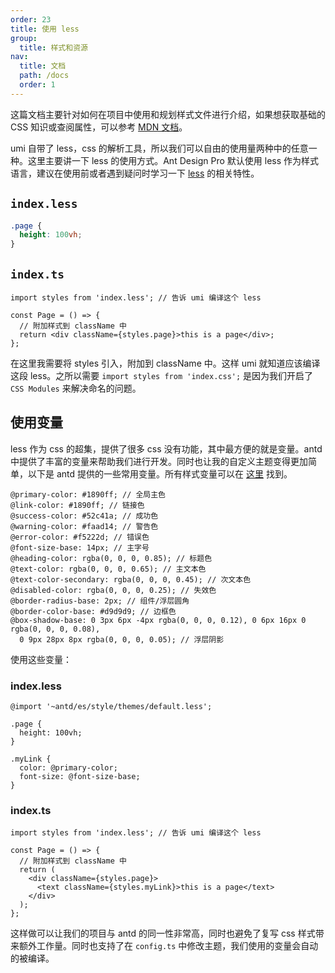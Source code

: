 ```yaml
---
order: 23
title: 使用 less
group:
  title: 样式和资源
nav:
  title: 文档
  path: /docs
  order: 1
---
```


这篇文档主要针对如何在项目中使用和规划样式文件进行介绍，如果想获取基础的 CSS 知识或查阅属性，可以参考 [MDN 文档](https://developer.mozilla.org/zh-CN/docs/Web/CSS/Reference)。

umi 自带了 less，css 的解析工具，所以我们可以自由的使用量两种中的任意一种。这里主要讲一下 less 的使用方式。Ant Design Pro 默认使用 less 作为样式语言，建议在使用前或者遇到疑问时学习一下 [less](http://lesscss.org/) 的相关特性。

## `index.less`

```css
.page {
  height: 100vh;
}
```

## `index.ts`

```tsx | pure
import styles from 'index.less'; // 告诉 umi 编译这个 less

const Page = () => {
  // 附加样式到 className 中
  return <div className={styles.page}>this is a page</div>;
};
```

在这里我需要将 styles 引入，附加到 className 中。这样 umi 就知道应该编译这段 less。之所以需要 `import styles from 'index.css';` 是因为我们开启了 `CSS Modules` 来解决命名的问题。

## 使用变量

less 作为 css 的超集，提供了很多 css 没有功能，其中最方便的就是变量。antd 中提供了丰富的变量来帮助我们进行开发。同时也让我的自定义主题变得更加简单，以下是 antd 提供的一些常用变量。所有样式变量可以在 [这里](https://github.com/ant-design/ant-design/blob/master/components/style/themes/default.less) 找到。

```less
@primary-color: #1890ff; // 全局主色
@link-color: #1890ff; // 链接色
@success-color: #52c41a; // 成功色
@warning-color: #faad14; // 警告色
@error-color: #f5222d; // 错误色
@font-size-base: 14px; // 主字号
@heading-color: rgba(0, 0, 0, 0.85); // 标题色
@text-color: rgba(0, 0, 0, 0.65); // 主文本色
@text-color-secondary: rgba(0, 0, 0, 0.45); // 次文本色
@disabled-color: rgba(0, 0, 0, 0.25); // 失效色
@border-radius-base: 2px; // 组件/浮层圆角
@border-color-base: #d9d9d9; // 边框色
@box-shadow-base: 0 3px 6px -4px rgba(0, 0, 0, 0.12), 0 6px 16px 0 rgba(0, 0, 0, 0.08),
  0 9px 28px 8px rgba(0, 0, 0, 0.05); // 浮层阴影
```

使用这些变量：

### index.less

```less
@import '~antd/es/style/themes/default.less';

.page {
  height: 100vh;
}

.myLink {
  color: @primary-color;
  font-size: @font-size-base;
}
```

### index.ts

```tsx | pure
import styles from 'index.less'; // 告诉 umi 编译这个 less

const Page = () => {
  // 附加样式到 className 中
  return (
    <div className={styles.page}>
      <text className={styles.myLink}>this is a page</text>
    </div>
  );
};
```

这样做可以让我们的项目与 antd 的同一性非常高，同时也避免了复写 css 样式带来额外工作量。同时也支持了在 `config.ts` 中修改主题，我们使用的变量会自动的被编译。
